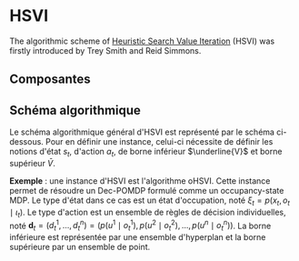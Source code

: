 # HSVI

The algorithmic scheme of [Heuristic Search Value Iteration](https://arxiv.org/abs/1207.4166) (HSVI) was firstly introduced by Trey Smith and Reid Simmons.

## Composantes 

<ImageZoom img="/assets/img/modularity-hsvi.png" title="Components used in HSVI"/>

## Schéma algorithmique

Le schéma algorithmique général d'HSVI est représenté par le schéma ci-dessous. 
Pour en définir une instance, celui-ci nécessite de définir les notions d'état $s_t$, d'action $a_t$, de borne inférieur $\underline{V}$ et borne supérieur $\bar{V}$.

<ImageZoom img="/assets/img/algorithms-hsvi.png" title="HSVI scheme" max_width="700"/>


**Exemple** : une instance d'HSVI est l'algorithme oHSVI. Cette instance permet de résoudre un Dec-POMDP formulé comme un occupancy-state MDP. Le type d'état dans ce cas est un état d'occupation, noté $\xi_t = p\left( x_t, o_t \mid \iota_t \right)$. Le type d'action est un ensemble de règles de décision individuelles, noté $\mathbf{d}_t = (d_t^1, ..., d_t^n) =  \left(p(u^1 \mid o_t^1), p(u^2 \mid o_t^2),..., p(u^n \mid o_t^n)\right)$. La borne inférieure est représentée par une ensemble d'hyperplan et la borne supérieure par un ensemble de point.

